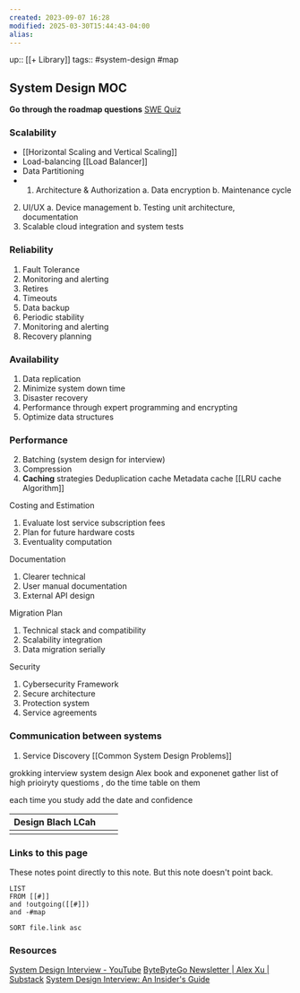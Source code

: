 ```yaml
---
created: 2023-09-07 16:28
modified: 2025-03-30T15:44:43-04:00
alias: 
---
```

up:: [[+ Library]]
tags:: #system-design #map

## System Design MOC
**Go through the roadmap questions**
[SWE Quiz](https://www.swequiz.com/)
### Scalability
- [[Horizontal Scaling and Vertical Scaling]]
- Load-balancing
	 [[Load Balancer]]
- Data Partitioning
- 1. Architecture & Authorization
   a. Data encryption
   b. Maintenance cycle
2. UI/UX
   a. Device management
   b. Testing unit architecture, documentation
3. Scalable cloud integration and system tests
### Reliability
1. Fault Tolerance
2. Monitoring and alerting
3. Retires
4. Timeouts
5. Data backup
4. Periodic stability
5. Monitoring and alerting
6. Recovery planning
### Availability
1. Data replication
2. Minimize system down time
3. Disaster recovery
3. Performance through expert programming and encrypting
4. Optimize data structures
### Performance
2. Batching (system design for interview)
3. Compression
4. **Caching** strategies
	Deduplication cache
	Metadata cache
	[[LRU cache Algorithm]]


Costing and Estimation
1. Evaluate lost service subscription fees
2. Plan for future hardware costs
3. Eventuality computation

Documentation
1. Clearer technical
2. User manual documentation
3. External API design

Migration Plan
1. Technical stack and compatibility
2. Scalability integration
3. Data migration serially

Security
1. Cybersecurity Framework
2. Secure architecture
3. Protection system
4. Service agreements


### Communication between systems
1. Service Discovery 
[[Common System Design Problems]]


grokking interview
system design Alex book 
and exponenet
gather list of high prioiryty questioms , do the time table on them

each time you study add the date and confidence


| Design Blach LCah |     |     |
| ----------------- | --- | --- |
|                   |     |     |

### Links to this page
These notes point directly to this note. But this note doesn't point back.
```dataview
LIST
FROM [[#]]
and !outgoing([[#]])
and -#map

SORT file.link asc
```

### Resources
[System Design Interview - YouTube](https://www.youtube.com/@SystemDesignInterview)
[ByteByteGo Newsletter | Alex Xu | Substack](https://blog.bytebytego.com/)
[System Design Interview: An Insider's Guide](https://drive.google.com/drive/folders/1cxhxtyVJb4Xz2NZ2n56bQO35_RleCnpR)
